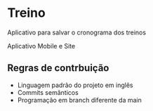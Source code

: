 # Treino
Aplicativo para salvar o cronograma dos treinos

Aplicativo Mobile e Site

## Regras de contrbuição

- Linguagem padrão do projeto em inglês
- Commits semânticos
- Programação em branch diferente da main
